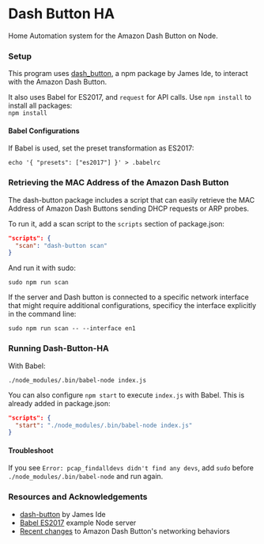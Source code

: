 # Dash Button HA
Home Automation system for the Amazon Dash Button on Node.

### Setup
This program uses [dash_button](https://github.com/ide/dash-button), a npm package by James Ide, to interact with the Amazon Dash Button.
  
It also uses Babel for ES2017, and `request` for API calls. Use `npm install` to install all packages:  
`npm install`  
  
#### Babel Configurations
If Babel is used, set the preset transformation as ES2017:  
  
`echo '{ "presets": ["es2017"] }' > .babelrc`

### Retrieving the MAC Address of the Amazon Dash Button
The dash-button package includes a script that can easily retrieve the MAC Address of Amazon Dash Buttons sending DHCP requests or ARP probes.  
  
To run it, add a scan script to the `scripts` section of package.json:  
  
```JSON
"scripts": {
  "scan": "dash-button scan"
}

```    
  
And run it with sudo:  
  
`sudo npm run scan`
  
If the server and Dash button is connected to a specific network interface that might require additional configurations, specificy the interface explicitly in the command line:  
  
`sudo npm run scan -- --interface en1`

### Running Dash-Button-HA
With Babel:  
  
`./node_modules/.bin/babel-node index.js`
  
You can also configure `npm start` to execute `index.js` with Babel. This is already added in package.json:
  
```JSON
"scripts": {
  "start": "./node_modules/.bin/babel-node index.js"
}
```  
  
#### Troubleshoot
If you see `Error: pcap_findalldevs didn't find any devs`, add `sudo` before `./node_modules/.bin/babel-node` and run again.

### Resources and Acknowledgements
- [dash-button](https://github.com/ide/dash-button) by James Ide
- [Babel ES2017](https://github.com/babel/example-node-server) example Node server
- [Recent changes](http://stackoverflow.com/a/39906246/3751589) to Amazon Dash Button's networking behaviors
